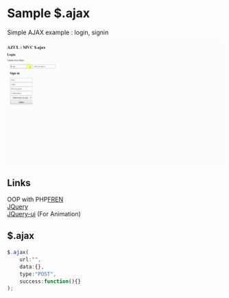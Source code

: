 Sample $.ajax
=============

Simple AJAX example : login, signin

![](files/img/sample.gif)

Links
-----

OOP with PHP[FR][oopfr][EN][oopen]<br>
[JQuery][j1]<br>
[JQuery-ui][j2] (For Animation)<br>

$.ajax
------

```js
$.ajax(
	url:"",
	data:{},
	type:"POST",
	success:function(){}
);
```

 [oopfr]: http://php.net/manual/fr/language.oop5.php
 [oopen]: http://php.net/manual/en/language.oop5.php
 [j1]: http://api.jquery.com/ 
 [j2]: http://jqueryui.com/effect/
